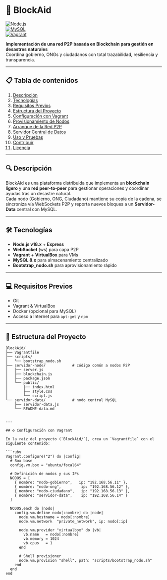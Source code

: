 # 🎯 BlockAid

[![Node.js](https://img.shields.io/badge/Node.js-v18.x-green)](https://nodejs.org/)  
[![MySQL](https://img.shields.io/badge/MySQL-8.x-blue)](https://www.mysql.com/)  
[![Vagrant](https://img.shields.io/badge/Vagrant-v2.x-blueviolet)](https://www.vagrantup.com/)

**Implementación de una red P2P basada en Blockchain para gestión en desastres naturales**  
Coordina gobierno, ONGs y ciudadanos con total trazabilidad, resiliencia y transparencia.

---

## 📋 Tabla de contenidos

1. [Descripción](#-descripción)
2. [Tecnologías](#-tecnologías)
3. [Requisitos Previos](#-requisitos-previos)
4. [Estructura del Proyecto](#-estructura-del-proyecto)
5. [Configuración con Vagrant](#-configuración-con-vagrant)
6. [Provisionamiento de Nodos](#-provisionamiento-de-nodos)
7. [Arranque de la Red P2P](#-arranque-de-la-red-p2p)
8. [Servidor Central de Datos](#-servidor-central-de-datos)
9. [Uso y Pruebas](#-uso-y-pruebas)
10. [Contribuir](#-contribuir)
11. [Licencia](#-licencia)

---

## 🔍 Descripción

BlockAid es una plataforma distribuida que implementa un **blockchain ligero** y una **red peer-to-peer** para gestionar operaciones y coordinar ayudas tras un desastre natural.  
Cada nodo (Gobierno, ONG, Ciudadano) mantiene su copia de la cadena, se sincroniza vía WebSockets P2P y reporta nuevos bloques a un **Servidor-Data** central con MySQL.

---

## 🛠 Tecnologías

- **Node.js v18.x** + **Express**
- **WebSocket** (ws) para capa P2P
- **Vagrant** + **VirtualBox** para VMs
- **MySQL 8.x** para almacenamiento centralizado
- **Bootstrap_nodo.sh** para aprovisionamiento rápido

---

## 💻 Requisitos Previos

- Git
- Vagrant & VirtualBox
- Docker (opcional para MySQL)
- Acceso a Internet para `apt-get` y `npm`

---

## 📂 Estructura del Proyecto

````text
BlockAid/
├── Vagrantfile
├── scripts/
│   └── bootstrap_nodo.sh
├── servidor-node/            # código común a nodos P2P
│   ├── server.js
│   ├── blockchain.js
│   ├── package.json
│   └── public/
│       ├── index.html
│       ├── style.css
│       └── script.js
└── servidor-data/            # nodo central MySQL
    ├── servidor-data.js
    └── README-data.md


---

## ⚙️ Configuración con Vagrant

En la raíz del proyecto (`BlockAid/`), crea un `Vagrantfile` con el siguiente contenido:

```ruby
Vagrant.configure("2") do |config|
  # Box base
  config.vm.box = "ubuntu/focal64"

  # Definición de nodos y sus IPs
  NODOS = [
    { nombre: "nodo-gobierno",   ip: "192.168.56.11" },
    { nombre: "nodo-ong",         ip: "192.168.56.12" },
    { nombre: "nodo-ciudadano",   ip: "192.168.56.13" },
    { nombre: "servidor-data",    ip: "192.168.56.14" }
  ]

  NODOS.each do |nodo|
    config.vm.define nodo[:nombre] do |node|
      node.vm.hostname = nodo[:nombre]
      node.vm.network  "private_network", ip: nodo[:ip]

      node.vm.provider "virtualbox" do |vb|
        vb.name   = nodo[:nombre]
        vb.memory = 1024
        vb.cpus   = 1
      end

      # Shell provisioner
      node.vm.provision "shell", path: "scripts/bootstrap_nodo.sh"
    end
  end
end
````
